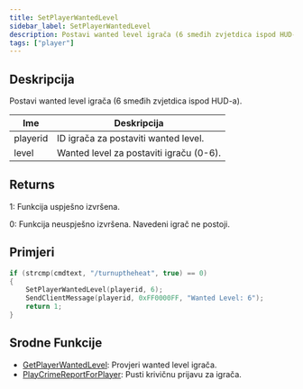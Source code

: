 ```yaml
---
title: SetPlayerWantedLevel
sidebar_label: SetPlayerWantedLevel
description: Postavi wanted level igrača (6 smeđih zvjetdica ispod HUD-a).
tags: ["player"]
---
```


## Deskripcija

Postavi wanted level igrača (6 smeđih zvjetdica ispod HUD-a).

| Ime      | Deskripcija                             |
| -------- | --------------------------------------- |
| playerid | ID igrača za postaviti wanted level.    |
| level    | Wanted level za postaviti igraču (0-6). |

## Returns

1: Funkcija uspješno izvršena.

0: Funkcija neuspješno izvršena. Navedeni igrač ne postoji.

## Primjeri

```c
if (strcmp(cmdtext, "/turnuptheheat", true) == 0)
{
    SetPlayerWantedLevel(playerid, 6);
    SendClientMessage(playerid, 0xFF0000FF, "Wanted Level: 6");
    return 1;
}
```

## Srodne Funkcije

- [GetPlayerWantedLevel](GetPlayerWantedLevel): Provjeri wanted level igrača.
- [PlayCrimeReportForPlayer](PlayCrimeReportForPlayer): Pusti krivičnu prijavu za igrača.
